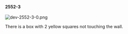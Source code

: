 #### 2552-3
![dev-2552-3-0.png](https://github.com/lil-lab/nlvr/raw/master/nlvr/dev/images/4/dev-2552-3-0.png "dev-2552-3-0.png")

There is a box with 2 yellow squares not touching the wall.